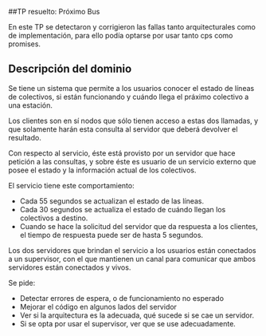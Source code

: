 ##TP resuelto: Próximo Bus

En este TP se detectaron y corrigieron las fallas tanto arquitecturales como de implementación, para ello podía optarse por usar tanto cps como promises.

## Descripción del dominio

Se tiene un sistema que permite a los usuarios conocer el estado de líneas de colectivos, si están funcionando y cuándo llega el práximo colectivo a una estación.

Los clientes son en sí nodos que sólo tienen acceso a estas dos llamadas, y que solamente harán esta consulta al servidor que deberá devolver el resultado.

Con respecto al servicio, éste está provisto por un servidor que hace petición a las consultas, y sobre éste es usuario de un servicio externo que posee el estado y la información actual de los colectivos.

El servicio tiene este comportamiento:

- Cada 55 segundos se actualizan el estado de las líneas.
- Cada 30 segundos se actualiza el estado de cuándo llegan los colectivos a destino.
- Cuando se hace la solicitud del servidor que da respuesta a los clientes, el tiempo de respuesta puede ser de hasta 5 segundos.

Los dos servidores que brindan el servicio a los usuarios están conectados a un supervisor, con el que mantienen un canal para comunicar que ambos servidores están conectados y vivos.


Se pide:
- Detectar errores de espera, o de funcionamiento no esperado
- Mejorar el código en algunos lados del servidor
- Ver si la arquitectura es la adecuada, qué sucede si se cae un servidor.
- Si se opta por usar el supervisor, ver que se use adecuadamente.
